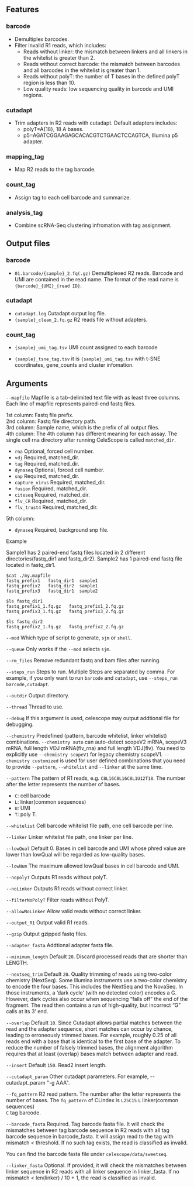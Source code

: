 ## Features
### barcode

- Demultiplex barcodes.
- Filter invalid R1 reads, which includes:
    - Reads without linker: the mismatch between linkers and all linkers in the whitelist is greater than 2.  
    - Reads without correct barcode: the mismatch between barcodes and all barcodes in the whitelist is greater than 1.  
    - Reads without polyT: the number of T bases in the defined polyT region is less than 10.
    - Low quality reads: low sequencing quality in barcode and UMI regions.


### cutadapt
- Trim adapters in R2 reads with cutadapt. Default adapters includes:
    - polyT=A{18}, 18 A bases. 
    - p5=AGATCGGAAGAGCACACGTCTGAACTCCAGTCA, Illumina p5 adapter.

### mapping_tag

- Map R2 reads to the tag barcode.

### count_tag

- Assign tag to each cell barcode and summarize.

### analysis_tag
- Combine scRNA-Seq clustering infromation with tag assignment.

## Output files
### barcode

- `01.barcode/{sample}_2.fq(.gz)` Demultiplexed R2 reads. Barcode and UMI are contained in the read name. The format of 
the read name is `{barcode}_{UMI}_{read ID}`.

### cutadapt
- `cutadapt.log` Cutadapt output log file.
- `{sample}_clean_2.fq.gz` R2 reads file without adapters.

### count_tag

- `{sample}_umi_tag.tsv` UMI count assigned to each barcode

- `{sample}_tsne_tag.tsv` it is `{sample}_umi_tag.tsv` with t-SNE coordinates, gene_counts and cluster infomation.

## Arguments
`--mapfile` Mapfile is a tab-delimited text file with as least three columns. Each line of mapfile represents paired-end fastq files.

1st column: Fastq file prefix.  
2nd column: Fastq file directory path.  
3rd column: Sample name, which is the prefix of all output files.  
4th column: The 4th column has different meaning for each assay. The single cell rna directory after running CeleScope is called `matched_dir`.

- `rna` Optional, forced cell number.
- `vdj` Required, matched_dir.
- `tag` Required, matched_dir.
- `dynaseq` Optional, forced cell number.
- `snp` Required, matched_dir.
- `capture_virus` Required, matched_dir.
- `fusion` Required, matched_dir.
- `citeseq` Required, matched_dir.
- `flv_CR` Required, matched_dir.
- `flv_trust4` Required, matched_dir.
 
5th column:
- `dynaseq` Required, background snp file.

Example

Sample1 has 2 paired-end fastq files located in 2 different directories(fastq_dir1 and fastq_dir2). Sample2 has 1 paired-end fastq file located in fastq_dir1.
```
$cat ./my.mapfile
fastq_prefix1	fastq_dir1	sample1
fastq_prefix2	fastq_dir2	sample1
fastq_prefix3	fastq_dir1	sample2

$ls fastq_dir1
fastq_prefix1_1.fq.gz	fastq_prefix1_2.fq.gz
fastq_prefix3_1.fq.gz	fastq_prefix3_2.fq.gz

$ls fastq_dir2
fastq_prefix2_1.fq.gz	fastq_prefix2_2.fq.gz
```

`--mod` Which type of script to generate, `sjm` or `shell`.

`--queue` Only works if the `--mod` selects `sjm`.

`--rm_files` Remove redundant fastq and bam files after running.

`--steps_run` Steps to run. Multiple Steps are separated by comma. For example, if you only want to run `barcode` and `cutadapt`, 
use `--steps_run barcode,cutadapt`.

`--outdir` Output directory.

`--thread` Thread to use.

`--debug` If this argument is used, celescope may output addtional file for debugging.

`--chemistry` Predefined (pattern, barcode whitelist, linker whitelist) combinations. `--chemistry auto` can auto-detect scopeV2 mRNA, scopeV3 mRNA, full length VDJ mRNA(flv_rna) and full length VDJ(flv). You need to explicitly use `--chemistry scopeV1` for legacy chemistry scopeV1. `--chemistry customized` is used for user defined combinations that you need to provide `--pattern`, `--whitelist` and `--linker` at the same time.

`--pattern` The pattern of R1 reads, e.g. `C8L16C8L16C8L1U12T18`. The number after the letter represents the number 
        of bases.  
- `C`: cell barcode  
- `L`: linker(common sequences)  
- `U`: UMI    
- `T`: poly T.

`--whitelist` Cell barcode whitelist file path, one cell barcode per line.

`--linker` Linker whitelist file path, one linker per line.

`--lowQual` Default 0. Bases in cell barcode and UMI whose phred value are lower than lowQual will be regarded as low-quality bases.

`--lowNum` The maximum allowed lowQual bases in cell barcode and UMI.

`--nopolyT` Outputs R1 reads without polyT.

`--noLinker` Outputs R1 reads without correct linker.

`--filterNoPolyT` Filter reads without PolyT.

`--allowNoLinker` Allow valid reads without correct linker.

`--output_R1` Output valid R1 reads.

`--gzip` Output gzipped fastq files.

`--adapter_fasta` Addtional adapter fasta file.

`--minimum_length` Default `20`. Discard processed reads that are shorter than LENGTH.

`--nextseq_trim` Default `20`. Quality trimming of reads using two-color chemistry (NextSeq). 
Some Illumina instruments use a two-color chemistry to encode the four bases. 
This includes the NextSeq and the NovaSeq. 
In those instruments, a ‘dark cycle’ (with no detected color) encodes a G. 
However, dark cycles also occur when sequencing “falls off” the end of the fragment.
The read then contains a run of high-quality, but incorrect “G” calls at its 3’ end.

`--overlap` Default `10`. Since Cutadapt allows partial matches between the read and the adapter sequence,
short matches can occur by chance, leading to erroneously trimmed bases. 
For example, roughly 0.25 of all reads end with a base that is identical to the first base of the adapter. 
To reduce the number of falsely trimmed bases, the alignment algorithm requires that 
at least {overlap} bases match between adapter and read.

`--insert` Default `150`. Read2 insert length.

`--cutadapt_param` Other cutadapt parameters. For example, --cutadapt_param "-g AAA".

`--fq_pattern` R2 read pattern. The number after the letter represents the number of bases. The `fq_pattern` of CLindex is `L25C15`
`L` linker(common sequences)  
`C` tag barcode.

`--barcode_fasta` Required. Tag barcode fasta file. It will check the mismatches between tag barcode 
sequence in R2 reads with all tag barcode sequence in barcode_fasta. 
It will assign read to the tag with mismatch < threshold. 
If no such tag exists, the read is classified as invalid.

You can find the barcode fasta file under `celescope/data/sweetseq`.

`--linker_fasta` Optional. If provided, it will check the mismatches between linker sequence in R2 reads 
with all linker sequence in linker_fasta. If no mismatch < len(linker) / 10 + 1, the read is classified as invalid.

